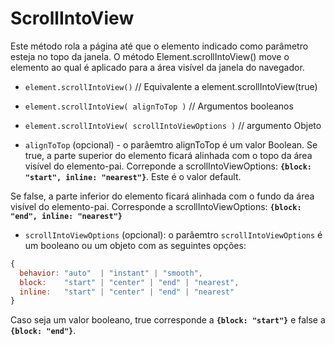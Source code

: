 # ScrollIntoView

Este método rola a página até que o elemento indicado como parâmetro esteja no topo da janela.
O método Element.scrollIntoView() move o elemento ao qual é aplicado para a área visível da janela do navegador.

- `element.scrollIntoView()`                      // Equivalente a element.scrollIntoView(true)
- `element.scrollIntoView( alignToTop )`            // Argumentos booleanos
- `element.scrollIntoView( scrollIntoViewOptions )` // argumento Objeto

- `alignToTop` (opcional) - o parâemtro alignToTop é um valor Boolean. Se true, a parte superior do elemento ficará alinhada com o topo da área visível do elemento-pai. Correponde a scrollIntoViewOptions: **`{block: "start", inline: "nearest"}`**. Este é o valor default.

Se false, a parte inferior do elemento ficará alinhada com o fundo da área visível do elemento-pai. 
Corresponde a scrollIntoViewOptions: **`{block: "end", inline: "nearest"}`**

- `scrollIntoViewOptions` (opcional): o parâemtro `scrollIntoViewOptions` é um booleano ou um objeto com as seguintes opções:

```js
{
  behavior: "auto"  | "instant" | "smooth",
  block:    "start" | "center" | "end" | "nearest",
  inline:   "start" | "center" | "end" | "nearest"
}
```

Caso seja um valor booleano, true corresponde a **`{block: "start"}`** e false a **`{block: "end"}`**.
